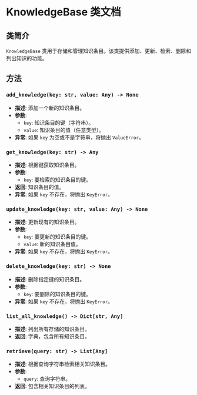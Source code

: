 # KnowledgeBase 类文档

## 类简介

`KnowledgeBase` 类用于存储和管理知识条目。该类提供添加、更新、检索、删除和列出知识的功能。

## 方法

### `add_knowledge(key: str, value: Any) -> None`

- **描述**: 添加一个新的知识条目。
- **参数**:
  - `key`: 知识条目的键（字符串）。
  - `value`: 知识条目的值（任意类型）。
- **异常**: 如果 `key` 为空或不是字符串，将抛出 `ValueError`。

### `get_knowledge(key: str) -> Any`

- **描述**: 根据键获取知识条目。
- **参数**:
  - `key`: 要检索的知识条目的键。
- **返回**: 知识条目的值。
- **异常**: 如果 `key` 不存在，将抛出 `KeyError`。

### `update_knowledge(key: str, value: Any) -> None`

- **描述**: 更新现有的知识条目。
- **参数**:
  - `key`: 要更新的知识条目的键。
  - `value`: 新的知识条目值。
- **异常**: 如果 `key` 不存在，将抛出 `KeyError`。

### `delete_knowledge(key: str) -> None`

- **描述**: 删除指定键的知识条目。
- **参数**:
  - `key`: 要删除的知识条目的键。
- **异常**: 如果 `key` 不存在，将抛出 `KeyError`。

### `list_all_knowledge() -> Dict[str, Any]`

- **描述**: 列出所有存储的知识条目。
- **返回**: 字典，包含所有知识条目。

### `retrieve(query: str) -> List[Any]`

- **描述**: 根据查询字符串检索相关知识条目。
- **参数**:
  - `query`: 查询字符串。
- **返回**: 包含相关知识条目的列表。
